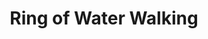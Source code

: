 ---
title: "Ring of Water Walking"

item:
  aura: "Moderate transmutation"
  casterLevel: "9th"
  prerequisites:
    feats:   ["{% feat_link forge-ring %}"]
    spells:  ["{% spell_link water-walk %}"]
    special: []
  marketPrice: 15000
  description: |
    This ring, set with an opal, allows the wearer to continually utilize the effects of the spell {% spell_link water-walk %}.
---
